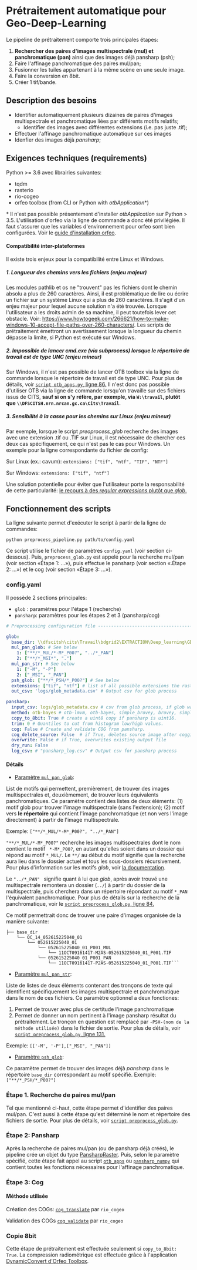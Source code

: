    
# Prétraitement automatique pour Geo-Deep-Learning
Le pipeline de prétraitement comporte trois principales étapes:
1. **Rechercher des paires d'images multispectrale (mul) et panchromatique (pan)** ainsi que des images déjà pansharp (psh);
2. Faire l'affinage panchromatique des paires mul/pan;
3. Fusionner les tuiles appartenant à la même scène en une seule image.
4. Faire la conversion en 8bit.
5. Créer 1 tif/bande.

## Description des besoins

- Identifier automatiquement plusieurs dizaines de paires d'images multispectrale et panchromatique liées par différents motifs relatifs;
	- Identifier des images avec différentes extensions (i.e. pas juste .tif);
- Effectuer l'affinage panchromatique automatique sur ces images
- Idenfier des images déjà *pansharp*;


## Exigences techniques (requirements)
Python ­>= 3.6 avec librairies suivantes: 
- tqdm
- rasterio
- rio-cogeo
- orfeo toolbox (from CLI or Python with *otbApplication**)

\* Il n'est pas possible présentement d'installer *otbApplication* sur Python ­­> 3.5. L'utilisation d'orfeo via la ligne de commande a donc été privilégiée. Il faut s'assurer que les variables d'environnement pour orfeo sont bien configurées. Voir le [guide d'installation orfeo]([https://www.orfeo-toolbox.org/CookBook/Installation.html](https://www.orfeo-toolbox.org/CookBook/Installation.html)). 

#### Compatibilité inter-plateformes

Il existe trois enjeux pour la compatibilité entre Linux et Windows.

##### 1. Longueur des chemins vers les fichiers (enjeu majeur)

Les modules pathlib et os ne "trouvent" pas les fichiers dont le chemin absolu a plus de 260 caractères. Ainsi, il est problématique de lire ou écrire un fichier sur un système Linux qui a plus de 260 caractères. Il s'agit d'un enjeu majeur pour lequel aucune solution n'a été trouvée. Lorsque l'utilisateur a les droits admin de sa machine, il peut toutefois lever cet obstacle. Voir: https://www.howtogeek.com/266621/how-to-make-windows-10-accept-file-paths-over-260-characters/.
Les scripts de prétraitement émettront un avertissement lorsque la longueur du chemin dépasse la limite, si Python est exécuté sur Windows.  

##### 2. Impossible de lancer cmd.exe (via subprocess) lorsque le répertoire de travail est de type UNC (enjeu mineur)

Sur Windows, il n'est pas possible de lancer OTB toolbox via la ligne de commande lorsque le répertoire de travail est de type UNC. Pour plus de détails, voir [`script otb_apps.py`, ligne 86.](https://github.com/remtav/preprocessing-gdl/blob/master/otb_apps.py#L86)
Il n'est donc pas possible d'utiliser OTB via la ligne de commande lorsqu'on travaille sur des fichiers issus de CITS, **sauf si on s'y réfère, par exemple, via `W:\travail`, plutôt que `\\DFSCITSH.nrn.nrcan.gc.ca\Cits\Travail`**.

##### 3. Sensibilité à la casse pour les chemins sur Linux (enjeu mineur)

Par exemple, lorsque le script *preoprocess_glob* recherche des images avec une extension .tif ou .TIF sur Linux, il est nécessaire de chercher ces deux cas spécifiquement, ce qui n'est pas le cas pour Windows. Un exemple pour la ligne correspondante du fichier de config:

Sur Linux (ex.: cavum): 
```extensions: ["tif", "ntf", "TIF", "NTF"]```

Sur Windows:
```extensions: ["tif", "ntf"]```

Une solution potentielle pour éviter que l'utilisateur porte la responsabilité de cette particularité: [le recours à des *regular expressions* plutôt que *glob*.](https://stackoverflow.com/questions/8151300/ignore-case-in-glob-on-linux)


## Fonctionnement des scripts

La ligne suivante permet d'exécuter le script à partir de la ligne de commandes:
 
```python preprocess_pipeline.py path/to/config.yaml```

Ce script utilise le fichier de paramètres  `config.yaml` (voir section ci-dessous). Puis, ```preprocess_glob.py``` est appelé pour la recherche mul/pan (voir section «Étape 1: ...»), puis effectue le pansharp (voir section «.Étape 2: ...») et le cog (voir section «Étape 3: ...»). 

### config.yaml

Il possède 2 sections principales: 

- `glob` : paramètres pour l'étape 1 (recherche)
- `pansharp`: paramètres pour les étapes 2 et 3 (pansharp/cog)

```yaml
# Preprocessing configuration file ------------------------------------------------

glob:
  base_dir: \\dfscitsh\cits\Travail\bdgrid2\EXTRACTION\Deep_learning\GDL_EAU_2019_20\AMA3\image # Directory containing all images  
  mul_pan_glob: # See below
    1: ["**/*_MUL/*-M*_P00?", "../*_PAN"]
    2: ["**/*_MSI*", "."]
  mul_pan_str: # See below
    1: ["-M", "-P"]
    2: ["_MSI", "_PAN"]
  psh_glob: ["**/*_PSH/*_P00?"] # See below
  extensions: ["tif", "ntf"] # list of all possible extensions the raster files may have. Case-sensitive on Linux.
  out_csv: 'logs/glob_metadata.csv' # Output csv for glob process

pansharp:
  input_csv: logs/glob_metadata.csv # csv from glob process, if glob was done as separate step (ex.: by executing preprocess_glob.py directly).
  method: otb-bayes # otb-lmvm, otb-bayes, simple_brovey, brovey, simple_mean, esri, hsv
  copy_to_8bit: True # create a uint8 copy if pansharp is uint16.
  trim: 0 # Quantiles to cut from histogram low/high values.
  cog: False # Create and validate COG from pansharp.
  cog_delete_source: False  # if True, deletes source image after coggifying process is done
  overwrite: False # if True, overwrites existing output file
  dry_run: False
  log_csv: # "pansharp_log.csv" # Output csv for pansharp process
```

#### Détails

- [Paramètre `mul_pan_glob`](https://github.com/remtav/preprocessing-gdl/blob/master/preprocess_glob.py#L31):         

List de motifs qui permettent, premièrement, de trouver des images multispectrales et, deuxièmement, de trouver leurs équivalents panchromatiques. Ce paramètre contient des listes de deux éléments:
        (1) motif glob pour trouver l'image multispectrale (sans l'extension);
        (2) motif vers **le répertoire** qui contient l'image panchromatique (et non vers l'image directement) à partir de l'image multispectrale.

Exemple: `["**/*_MUL/*-M*_P00?", "../*_PAN"]`

`"**/*_MUL/*-M*_P00?"` recherche les images multispectrales dont le nom contient le motif ` *-M*_P00?`, en autant qu'elles soient dans un dossier qui répond au motif `*_MUL/`. Le ` **/ ` au début du motif signifie que la recherche aura lieu dans le dossier actuel et tous les sous-dossiers récursivement. Pour plus d'information sur les motifs *glob*, voir [la documentation](https://docs.python.org/3/library/glob.html).

Le `"../*_PAN" ` signifie quant à lui que *glob*, après avoir trouvé une multispectrale remontera un dossier (`../`) à partir du dossier de la multispectrale, puis cherchera dans un répertoire répondant au motif `*_PAN` l'équivalent panchromatique. Pour plus de détails sur la recherche de la panchromatique, voir le [`script preprocess_glob.py`, ligne 84.](https://github.com/remtav/preprocessing-gdl/blob/master/preprocess_glob.py#L84)

Ce motif permettrait donc de trouver une paire d'images organisée de la manière suivante:
```
├── base_dir
    └── QC_14_052615225040_01
        └── 052615225040_01
            └── 052615225040_01_P001_MUL
	            └── 11OCT09161417-M2AS-052615225040_01_P001.TIF
	        └── 052615225040_01_P001_PAN
		        └── 11OCT09161417-P2AS-052615225040_01_P001.TIF```
```
- [Paramètre `mul_pan_str`](https://github.com/remtav/preprocessing-gdl/blob/master/preprocess_glob.py#L36):  

Liste de listes de deux éléments contenant des tronçons de texte qui identifient spécifiquement les images multispectrale et panchromatique dans le nom de ces fichiers. Ce paramètre optionnel a deux fonctiones:
1. Permet de trouver avec plus de certitude l'image panchromatique
2. Permet de donner un nom pertinent à l'image pansharp résultat du prétraitement. Le tronçon en question est remplacé par `-PSH-(nom de la méthode utilisée)` dans le fichier de sortie. Pour plus de détails, voir [`script preprocess_glob.py`, ligne 131.](https://github.com/remtav/preprocessing-gdl/blob/master/preprocess_glob.py#L131)

Exemple: `[['-M', '-P'],["_MSI", "_PAN"]]`

- [Paramètre `psh_glob`](https://github.com/remtav/preprocessing-gdl/blob/master/preprocess_glob.py#L39):  

Ce paramètre permet de trouver des images déjà *pansharp* dans le répertoire `base_dir` correspondant au motif spécifié. Exemple: `["**/*_PSH/*_P00?"]`

### Étape 1. Recherche de paires mul/pan

Tel que mentionné ci-haut, cette étape permet d'identifier des paires mul/pan. C'est aussi à cette étape qu'est déterminé le nom et répertoire des fichiers de sortie. Pour plus de détails, voir [`script preprocess_glob.py`](https://github.com/remtav/preprocessing-gdl/blob/master/preprocess_glob.py).

### Étape 2: Pansharp

Après la recherche de paires mul/pan (ou de pansharp déjà créés), le pipeline crée un objet du type [PansharpRaster](). Puis, selon le paramètre spécifié, cette étape fait appel au script [`otb_apps`](https://github.com/remtav/preprocessing-gdl/blob/master/otb_apps.py) ou [`pansharp_numpy`](https://github.com/remtav/preprocessing-gdl/blob/master/pansharp_numpy.py) qui contient toutes les fonctions nécessaires pour l'affinage panchromatique. 

### Étape 3: Cog

#### Méthode utilisée
Création des COGs:
[`cog_translate`](https://github.com/cogeotiff/rio-cogeo/blob/452edc1a90f87fe1fa7bbe597c6bf346b3be7366/rio_cogeo/cogeo.py#L53)	par `rio_cogeo`

Validation des COGs
[`cog_validate`](https://github.com/cogeotiff/rio-cogeo/blob/452edc1a90f87fe1fa7bbe597c6bf346b3be7366/rio_cogeo/cogeo.py#L315) par `rio_cogeo`

### Copie 8bit

Cette étape de prétraitement est effectuée seulement si  `copy_to_8bit: True`. La compression radiométrique est effectuée grâce à l'application [DynamicConvert d'Orfeo Toolbox]([https://www.orfeo-toolbox.org/CookBook/Applications/app_DynamicConvert.html](https://www.orfeo-toolbox.org/CookBook/Applications/app_DynamicConvert.html)).

